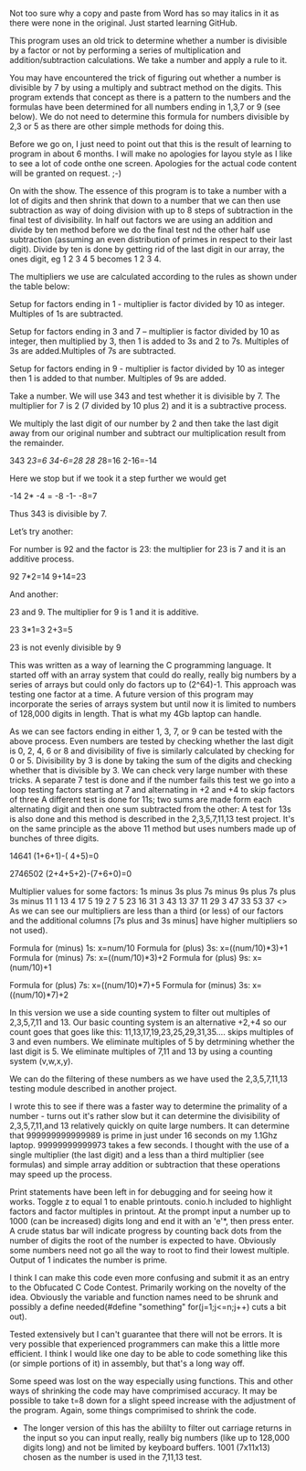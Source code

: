 Not too sure why a copy and paste from Word has so may italics in it as there were none in the original. Just started learning GitHub.

This program uses an old trick to determine whether a number is divisible by a factor or not by performing a series of multiplication and addition/subtraction calculations. We
take a number and apply a rule to it.

You may have encountered the trick of figuring out whether a number is divisible by 7 by using a multiply and subtract method on the digits. This program extends that concept as
there is a pattern to the numbers and the formulas have been determined for all numbers ending in 1,3,7 or 9 (see below). We do not need to determine this formula for numbers
divisible by 2,3 or 5 as there are other simple methods for doing this.

Before we go on, I just need to point out that this is the result of learning to program in about 6 months. I will make no apologies for layou style as I like to see a lot of
code onthe one screen. Apologies for the actual code content will be granted on request. ;-)

On with the show. The essence of this program is to take a number with a lot of digits and then shrink that down to a number that we can then use subtraction as way of doing
division with up to 8 steps of subtraction in the final test of divisibility. In half out factors we are using an addition and divide by ten method before we do the final test 
nd the other half use subtraction (assuming an even distribution of primes in  respect to their last digit). Divide by ten is done by getting rid of the last digit in our array,
the ones digit, eg 1 2 3 4 5 becomes 1 2 3 4.

The multipliers we use are calculated according to the rules as shown under the table below:

Setup for factors ending in 1 - multiplier is factor divided by 10 as integer. Multiples of 1s are subtracted.

Setup for factors ending in 3 and 7 – multiplier is factor divided by 10 as integer, then multiplied by 3, then 1 is added to 3s and 2 to 7s.
Multiples of 3s are added.Multiples of 7s are subtracted.

Setup for factors ending in 9 - multiplier is factor divided by 10 as integer then 1 is added to that number. Multiples of 9s are added.


Take a number. We will use 343 and test whether it is divisible by 7.
The multiplier for 7 is 2 (7 divided by 10 plus 2) and it is a subtractive process.

We multiply the last digit of our number by 2 and then take the last digit away from our original number and subtract our multiplication result from the remainder.

343	2*3=6		34-6=28
28	2*8=16	2-16=-14

 Here we stop but if we took it a step further we would get

-14	2* -4 = -8	-1- -8=7

Thus 343 is divisible by 7.

Let’s try another:

For number is 92 and the factor is 23: the multiplier for 23 is 7 and it is an additive process.

92	7*2=14	9+14=23

And another:

23 and 9. The multiplier for 9 is 1 and it is additive.

23	3*1=3		2+3=5

23 is not evenly divisible by 9

This was written as a way of learning the C programming language. It started off with an array system that could do really, really big numbers by a series of arrays but could 
only do factors up to (2^64)-1. This approach was testing one factor at a time. A future version of this program may incorporate the series of arrays system but until now it
is limited to numbers of 128,000 digits in length. That is what my 4Gb laptop can handle.

As we can see factors ending in either 1, 3, 7, or 9 can be tested with the above process. Even numbers are tested by checking whether the last digit is 0, 2, 4, 6 or 8 and 
divisibility of five is similarly calculated by checking for 0 or 5. Divisibility by 3 is done by taking the sum of the digits and checking whether that is divisible by 3.
We can check very large number with these tricks.
A separate 7 test is done and if the number fails this test we go into a loop testing factors starting at 7 and alternating in +2 and +4 to skip factors of three
A different test is done for 11s; two sums are made form each alternating digit and then one sum subtracted from the other:
A test for 13s is also done and this method is described in the 2,3,5,7,11,13 test project. It's on the same principle as the above 11 method but uses numbers made up of 
bunches of three digits.

14641
(1+6+1)-( 4+5)=0

2746502
(2+4+5+2)-(7+6+0)=0


 
Multiplier values for some factors:
1s minus	3s	plus	7s	minus	9s	plus		7s	plus		3s	minus
11 1     13 4    17 5     19 2     7  5     23 16
31 3     43 13   37 11    29 3     47 33    53 37
<<Whole table removed as it did not display properly on viewing.>>
 As we can see our multipliers are less than a third (or less) of our factors and the additional columns [7s plus and 3s minus] have higher multipliers so not used).

Formula for (minus) 1s:		x=num/10
Formula for (plus) 3s:		x=((num/10)*3)+1
Formula for (minus) 7s:		x=((num/10)*3)+2
Formula for (plus) 9s:		x=(num/10)+1

Formula for (plus) 7s:		x=((num/10)*7)+5
Formula for (minus) 3s:	x=((num/10)*7)+2


In this version we use a side counting system to filter out multiples of 2,3,5,7,11 and 13. Our basic counting system is an alternative +2,+4 so our count goes that goes 
like this: 11,13,17,19,23,25,29,31,35....
skips multiples of 3 and even numbers. We eliminate multiples of 5 by detrmining whether the last digit is 5. We eliminate multiples of 7,11 and 13 by using a counting system
(v,w,x,y).

We can do the filtering of these numbers as we have used the 2,3,5,7,11,13 testing module described in another project.

I wrote this to see if there was a faster way to determine the primality of a number - turns out it's rather slow but it can determine the divisibility of 2,3,5,7,11,and 13
relatively quickly on quite large numbers. It can determine that 999999999999989 is prime in just under 16 seconds on my 1.1Ghz laptop. 99999999999973 takes a few seconds.
I thought with the use of a single multiplier (the last digit) and a less than a third multiplier (see formulas) and simple array addition or subtraction that these
operations may speed up the process.

Print statements have been left in for debugging and for seeing how it works. Toggle z to equal 1 to enable printouts. conio.h included to highlight factors and factor multiples
in printout.
At the prompt input a number up to 1000 (can be increased) digits long and end it with an 'e'*, then press enter. A crude status bar will indicate progress by counting back dots
from the
number of digits the root of the number is expected to have. Obviously some numbers need not go all the way to root to find their lowest multiple.
Output of 1 indicates the number is prime.

I think I can make this code even more confusing and submit it as an entry to the Obfucated C Code Contest. Primarily working on the novelty of the idea. Obviously the
variable and function names need to be shrunk and possibly a define needed(#define "something" for(j=1;j<=n;j++) cuts a bit out).

Tested extensively but I can't guarantee that there will not be errors. It is very possible that experienced programmers can make this a little more efficient. I think I would
like one day to be able to code something like this (or simple portions of it) in assembly, but that's a long way off.

Some speed was lost on the way especially using functions. This and other ways of shrinking the code may have comprimised accuracy. It may be possible to take t=8 down for a
slight speed increase with the adjustment of the program. Again, some things comprimised to shrink the code.

* The longer version of this has the abililty to filter out carriage returns in the input so you can input really, really big numbers (like up to 128,000 digits long) and not be
limited by keyboard buffers. 1001 (7x11x13) chosen as the number is used in the 7,11,13 test.
